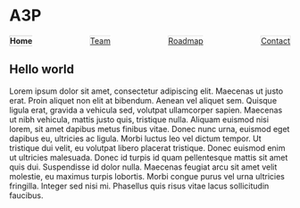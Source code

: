 # A3P
<div class="outter" style="display: flex; widht: 100%; justify-content: space-between; align-content: stretch;">
    <div style="text-align: center; border-top: 1px solid #ccc;border-bottom: 1px solid #ccc;border-left: 1px solid #ccc;"><strong>Home</strong></div>
    <div style="text-align: center; border-top: 1px solid #ddd;border-bottom: 1px solid #ddd;border-left: 1px solid #ddd;"><a href="https://the-zeitgeist-movement.github.io/A3P/team">Team</a></div>
    <div style="text-align: center; border-top: 1px solid #ddd;border-bottom: 1px solid #ddd;border-left: 1px solid #ddd;"><a href="https://the-zeitgeist-movement.github.io/A3P/roadmap">Roadmap</a></div>
    <div style="text-align: center; border-top: 1px solid #ddd;border-bottom: 1px solid #ddd;border-left: 1px solid #ddd;border-right: 1px solid #ddd"><a href="https://the-zeitgeist-movement.github.io/A3P/contact">Contact</a></div>
</div>

## Hello world

Lorem ipsum dolor sit amet, consectetur adipiscing elit. Maecenas ut justo erat. Proin aliquet non elit at bibendum. Aenean vel aliquet sem. Quisque ligula erat, gravida a vehicula sed, volutpat ullamcorper sapien. Maecenas ut nibh vehicula, mattis justo quis, tristique nulla. Aliquam euismod nisi lorem, sit amet dapibus metus finibus vitae. Donec nunc urna, euismod eget dapibus eu, ultricies ac ligula. Morbi luctus leo vel dictum tempor. Ut tristique dui velit, eu volutpat libero placerat tristique. Donec euismod enim ut ultricies malesuada. Donec id turpis id quam pellentesque mattis sit amet quis dui. Suspendisse id dolor nulla. Maecenas feugiat arcu sit amet velit molestie, eu maximus turpis lobortis. Morbi congue purus vel urna ultricies fringilla. Integer sed nisi mi. Phasellus quis risus vitae lacus sollicitudin faucibus. 
